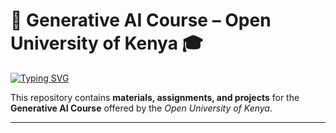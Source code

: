# 🤖 Generative AI Course – Open University of Kenya 🎓  

[![Typing SVG](https://readme-typing-svg.herokuapp.com?font=Roboto+Mono&size=22&duration=3000&pause=1000&color=00F700&width=800&lines=Initializing...;Loading+Generative+AI+Course+Modules;Status:+Online;Access:+Granted)](https://git.io/typing-svg)

This repository contains **materials, assignments, and projects** for the  
**Generative AI Course** offered by the *Open University of Kenya*.  

---
